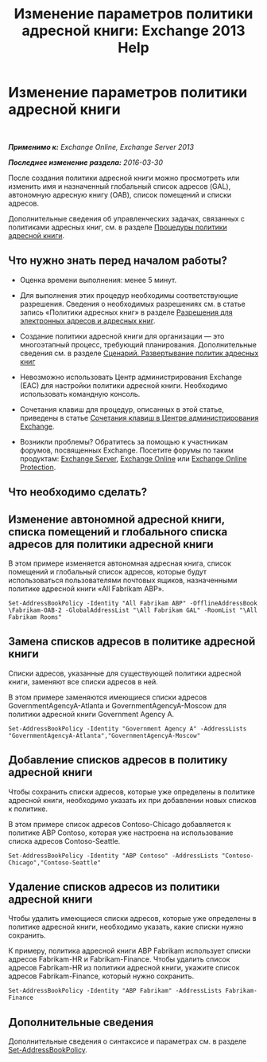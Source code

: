 ﻿---
title: 'Изменение параметров политики адресной книги: Exchange 2013 Help'
TOCTitle: Изменение параметров политики адресной книги
ms:assetid: ba1ca350-71c2-4c60-a612-33bfa9320b5e
ms:mtpsurl: https://technet.microsoft.com/ru-ru/library/Hh529941(v=EXCHG.150)
ms:contentKeyID: 50488999
ms.date: 04/30/2018
mtps_version: v=EXCHG.150
ms.translationtype: HT
---

# Изменение параметров политики адресной книги

 

_**Применимо к:** Exchange Online, Exchange Server 2013_

_**Последнее изменение раздела:** 2016-03-30_

После создания политики адресной книги можно просмотреть или изменить имя и назначенный глобальный список адресов (GAL), автономную адресную книгу (OAB), список помещений и списки адресов.

Дополнительные сведения об управленческих задачах, связанных с политиками адресных книг, см. в разделе [Процедуры политики адресной книги](address-book-policy-procedures-exchange-2013-help.md).

## Что нужно знать перед началом работы?

  - Оценка времени выполнения: менее 5 минут.

  - Для выполнения этих процедур необходимы соответствующие разрешения. Сведения о необходимых разрешениях см. в статье запись «Политики адресных книг» в разделе [Разрешения для электронных адресов и адресных книг](email-address-and-address-book-permissions-exchange-2013-help.md).

  - Создание политики адресной книги для организации — это многоэтапный процесс, требующий планирования. Дополнительные сведения см. в разделе [Сценарий. Развертывание политик адресных книг](scenario-deploying-https://docs.microsoft.com/ru-ru/exchange/address-books/address-book-policies/address-book-policies)

  - Невозможно использовать Центр администрирования Exchange (EAC) для настройки политики адресной книги. Необходимо использовать командную консоль.

  - Сочетания клавиш для процедур, описанных в этой статье, приведены в статье [Сочетания клавиш в Центре администрирования Exchange](keyboard-shortcuts-in-the-exchange-admin-center-exchange-online-protection-help.md).

  - Возникли проблемы? Обратитесь за помощью к участникам форумов, посвященных Exchange. Посетите форумы по таким продуктам: [Exchange Server](https://go.microsoft.com/fwlink/p/?linkid=60612), [Exchange Online](https://go.microsoft.com/fwlink/p/?linkid=267542) или [Exchange Online Protection](https://go.microsoft.com/fwlink/p/?linkid=285351).

## Что необходимо сделать?

## Изменение автономной адресной книги, списка помещений и глобального списка адресов для политики адресной книги

В этом примере изменяется автономная адресная книга, список помещений и глобальный список адресов, которые будут использоваться пользователями почтовых ящиков, назначенными политике адресной книги «All Fabrikam ABP».

    Set-AddressBookPolicy -Identity "All Fabrikam ABP" -OfflineAddressBook \Fabrikam-OAB-2 -GlobalAddressList "\All Fabrikam GAL" -RoomList "\All Fabrikam Rooms"

## Замена списков адресов в политике адресной книги

Списки адресов, указанные для существующей политики адресной книги, заменяют все списки адресов в ней.

В этом примере заменяются имеющиеся списки адресов GovernmentAgencyA-Atlanta и GovernmentAgencyA-Moscow для политики адресной книги Government Agency A.

    Set-AddressBookPolicy -Identity "Government Agency A" -AddressLists "GovernmentAgencyA-Atlanta","GovernmentAgencyA-Moscow"

## Добавление списков адресов в политику адресной книги

Чтобы сохранить списки адресов, которые уже определены в политике адресной книги, необходимо указать их при добавлении новых списков к политике.

В этом примере список адресов Contoso-Chicago добавляется к политике ABP Contoso, которая уже настроена на использование списка адресов Contoso-Seattle.

    Set-AddressBookPolicy -Identity "ABP Contoso" -AddressLists "Contoso-Chicago","Contoso-Seattle"

## Удаление списков адресов из политики адресной книги

Чтобы удалить имеющиеся списки адресов, которые уже определены в политике адресной книги, необходимо указать, какие списки нужно сохранить.

К примеру, политика адресной книги ABP Fabrikam использует списки адресов Fabrikam-HR и Fabrikam-Finance. Чтобы удалить список адресов Fabrikam-HR из политики адресной книги, укажите список адресов Fabrikam-Finance, который нужно сохранить.

    Set-AddressBookPolicy -Identity "ABP Fabrikam" -AddressLists Fabrikam-Finance

## Дополнительные сведения

Дополнительные сведения о синтаксисе и параметрах см. в разделе [Set-AddressBookPolicy](https://technet.microsoft.com/ru-ru/library/hh529945\(v=exchg.150\)).

